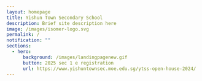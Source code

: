 ```yaml
---
layout: homepage
title: Yishun Town Secondary School
description: Brief site description here
image: /images/isomer-logo.svg
permalink: /
notification: ""
sections:
  - hero:
      background: /images/landingpagenew.gif
      button: 2025 sec 1 e registration
      url: https://www.yishuntownsec.moe.edu.sg/ytss-open-house-2024/
---
```

